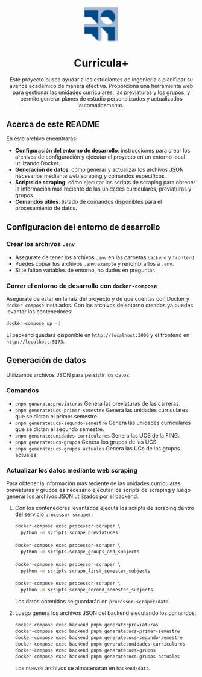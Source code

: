 ﻿<h1 align="center">
  <img alt="logo" src="./frontend/public/fing.svg" width="96px" style="padding: 30px"/><br/>
  Curricula+
</h1>

<p align="center">
Este proyecto busca ayudar a los estudiantes de ingeniería a planificar su avance académico de manera efectiva. Proporciona una herramienta web para gestionar las unidades curriculares, las previaturas y los grupos, y permite generar planes de estudio personalizados y actualizados automáticamente.
</p>

## Acerca de este README

En este archivo encontrarás:

- **Configuración del entorno de desarrollo**: instrucciones para crear los archivos de configuración y ejecutar el proyecto en un entorno local utilizando Docker.
- **Generación de datos**: cómo generar y actualizar los archivos JSON necesarios mediante web scraping y comandos específicos.
- **Scripts de scraping**: cómo ejecutar los scripts de scraping para obtener la información más reciente de las unidades curriculares, previaturas y grupos.
- **Comandos útiles**: listado de comandos disponibles para el procesamiento de datos.

## Configuracion del entorno de desarrollo

### Crear los archivos `.env`

- Asegurate de tener los archivos `.env` en las carpetas `backend` y `frontend`.
- Puedes copiar los archivos `.env.example` y renombrarlos a `.env`.
- Si te faltan variables de entorno, no dudes en preguntar.

### Correr el entorno de desarrollo con `docker-compose`

Asegúrate de estar en la raíz del proyecto y de que cuentas con Docker y
`docker-compose` instalados. Con los archivos de entorno creados ya puedes
levantar los contenedores:

```bash
docker-compose up -d
```

El backend quedará disponible en `http://localhost:3000` y el frontend en
`http://localhost:5173`.

## Generación de datos

Utilizamos archivos JSON para persistir los datos.

### Comandos

- `pnpm generate:previaturas` Genera las previaturas de las carreras.
- `pnpm generate:ucs-primer-semestre` Genera las unidades curriculares que se dictan el primer semestre.
- `pnpm generate:ucs-segundo-semestre` Genera las unidades curriculares que se dictan el segundo semestre.
- `pnpm generate:unidades-curriculares` Genera las UCS de la FING.
- `pnpm generate:ucs-grupos` Genera los grupos de las UCS.
- `pnpm generate:ucs-grupos-actuales` Genera las UCs de los grupos actuales.

### Actualizar los datos mediante web scraping

Para obtener la información más reciente de las unidades curriculares,
previaturas y grupos es necesario ejecutar los scripts de scraping y luego
generar los archivos JSON utilizados por el backend.

1. Con los contenedores levantados ejecuta los scripts de scraping dentro del
   servicio `processor-scraper`:

   ```bash
   docker-compose exec processor-scraper \
     python -m scripts.scrape_previatures

   docker-compose exec processor-scraper \
     python -m scripts.scrape_groups_and_subjects

   docker-compose exec processor-scraper \
     python -m scripts.scrape_first_semester_subjects

   docker-compose exec processor-scraper \
     python -m scripts.scrape_second_semester_subjects
   ```

   Los datos obtenidos se guardarán en `processor-scraper/data`.

2. Luego genera los archivos JSON del backend ejecutando los comandos:

   ```bash
   docker-compose exec backend pnpm generate:previaturas
   docker-compose exec backend pnpm generate:ucs-primer-semestre
   docker-compose exec backend pnpm generate:ucs-segundo-semestre
   docker-compose exec backend pnpm generate:unidades-curriculares
   docker-compose exec backend pnpm generate:ucs-grupos
   docker-compose exec backend pnpm generate:ucs-grupos-actuales
   ```

   Los nuevos archivos se almacenarán en `backend/data`.
